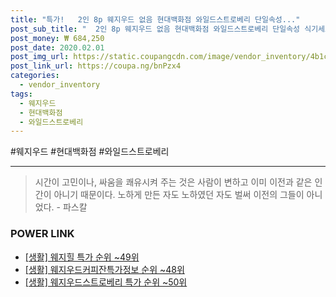 ```yaml
--- 
title: "특가!   2인 8p 웨지우드 없음 현대백화점 와일드스트로베리 단일속성..." 
post_sub_title: "  2인 8p 웨지우드 없음 현대백화점 와일드스트로베리 단일속성 식기세트" 
post_money: ₩ 684,250 
post_date: 2020.02.01 
post_img_url: https://static.coupangcdn.com/image/vendor_inventory/4b1c/0a58e1136d852dfd3d4b7b6cfdc3d8fe78dd547f3f4341bd008086e2a5b8.jpg 
post_link_url: https://coupa.ng/bnPzx4 
categories: 
  - vendor_inventory 
tags: 
  - 웨지우드 
  - 현대백화점 
  - 와일드스트로베리 
--- 
```

  #웨지우드 #현대백화점 #와일드스트로베리 
<hr> 

> 시간이 고민이나, 싸움을 쾌유시켜 주는 것은 사람이 변하고 이미 이전과 같은 인간이 아니기 때문이다. 노하게 만든 자도 노하였던 자도 벌써 이전의 그들이 아니었다. - 파스칼 


### POWER LINK

* <a href="https://blog.naver.com/sakai111/221786200921" target="_blank"> [생활] 웨지힐 특가 순위 ~49위</a>
* <a href="https://blog.naver.com/fasyy4321/221770830769" target="_blank"> [생활] 웨지우드커피잔특가정보 순위 ~48위</a>
* <a href="https://blog.naver.com/sakai111/221792604483" target="_blank"> [생활] 웨지우드스트로베리 특가 순위 ~50위</a>
